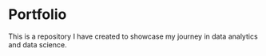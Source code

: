 # Portfolio
This is a repository I have created to showcase my journey in data analytics and data science.
